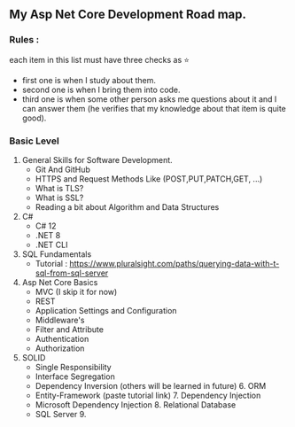 ## My Asp Net Core Development Road map. 

### Rules : 
each item in this list must have three checks as ⭐
- first one is when I study about them.
- second one is when I bring them into code.
- third one is when some other person asks me questions about it and I can answer them (he verifies that my knowledge about that item is quite good).

### Basic Level

1. General Skills for Software Development. 
   - Git And GitHub 
   -  HTTPS and Request Methods Like (POST,PUT,PATCH,GET, ...)
   - What is TLS? 
   - What is SSL?
   - Reading a bit about Algorithm and Data Structures 
  2. C# 
      - C# 12 
      - .NET 8
      - .NET CLI
  3. SQL Fundamentals
       - Tutorial : https://www.pluralsight.com/paths/querying-data-with-t-sql-from-sql-server
  4. Asp Net Core Basics
      - MVC (I skip it for now)
      - REST
      - Application Settings and Configuration
      - Middleware's 
      - Filter and Attribute
      - Authentication
      - Authorization
   5. SOLID
       - Single Responsibility
       - Interface Segregation 
       - Dependency Inversion (others will be learned in future)
    6. ORM
       - Entity-Framework (paste tutorial link)
     7. Dependency Injection 
        - Microsoft Dependency Injection
     8. Relational Database
         - SQL Server
     9.   
       
